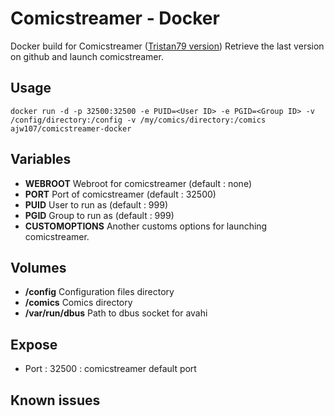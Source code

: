 # Comicstreamer - Docker

Docker build for Comicstreamer ([Tristan79 version](https://github.com/Tristan79/ComicStreamer))
Retrieve the last version on github and launch comicstreamer.

## Usage

`docker run -d -p 32500:32500 -e PUID=<User ID> -e PGID=<Group ID> -v /config/directory:/config -v /my/comics/directory:/comics ajw107/comicstreamer-docker`

## Variables
+ __WEBROOT__
Webroot for comicstreamer (default : none)
+ __PORT__
Port of comicstreamer (default : 32500)
+ __PUID__
User to run as (default : 999)
+ __PGID__
Group to run as (default : 999)
+ __CUSTOMOPTIONS__
Another customs options for launching comicstreamer.

## Volumes
+ __/config__
Configuration files directory
+ __/comics__
Comics directory
+ __/var/run/dbus__
Path to dbus socket for avahi

## Expose
+ Port : 32500 : comicstreamer default port

## Known issues
